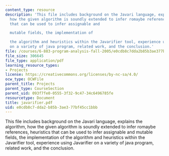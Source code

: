 ```yaml
---
content_type: resource
description: 'This file includes background on the Javari language, explains the algorithm,
  how the given algorithm is soundly extended to infer romaybe references, heuristics
  that can be used to infer assignable and

  mutable fields, the implementation of

  the algorithm and heuristics within the Javarifier tool, experience using Javarifier
  on a variety of java program, related work, and the conclusion.'
file: /courses/6-883-program-analysis-fall-2005/e0cdb8c7dda2b85b3ae377bf45cc1bbb_javarifier.pdf
file_size: 306645
file_type: application/pdf
learning_resource_types:
- Projects
license: https://creativecommons.org/licenses/by-nc-sa/4.0/
ocw_type: OCWFile
parent_title: Projects
parent_type: CourseSection
parent_uid: 093f7fe0-0555-3f32-9c47-34c6496785fe
resourcetype: Document
title: javarifier.pdf
uid: e0cdb8c7-dda2-b85b-3ae3-77bf45cc1bbb
---
```

This file includes background on the Javari language, explains the algorithm, how the given algorithm is soundly extended to infer romaybe references, heuristics that can be used to infer assignable and
mutable fields, the implementation of
the algorithm and heuristics within the Javarifier tool, experience using Javarifier on a variety of java program, related work, and the conclusion.